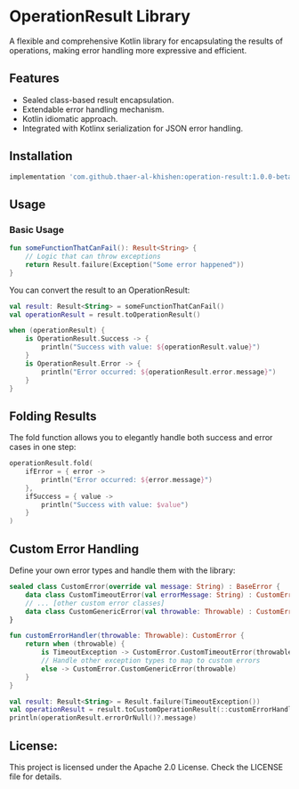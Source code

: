 # OperationResult Library

A flexible and comprehensive Kotlin library for encapsulating the results of operations, making error handling more expressive and efficient.

## Features
- Sealed class-based result encapsulation.
- Extendable error handling mechanism.
- Kotlin idiomatic approach.
- Integrated with Kotlinx serialization for JSON error handling.

## Installation

```groovy
implementation 'com.github.thaer-al-khishen:operation-result:1.0.0-beta02'
```

## Usage

### Basic Usage

```kotlin
fun someFunctionThatCanFail(): Result<String> {
    // Logic that can throw exceptions
    return Result.failure(Exception("Some error happened"))
}
```

You can convert the result to an OperationResult:

```kotlin
val result: Result<String> = someFunctionThatCanFail()
val operationResult = result.toOperationResult()

when (operationResult) {
    is OperationResult.Success -> {
        println("Success with value: ${operationResult.value}")
    }
    is OperationResult.Error -> {
        println("Error occurred: ${operationResult.error.message}")
    }
}
```

## Folding Results
The fold function allows you to elegantly handle both success and error cases in one step:
```kotlin
operationResult.fold(
    ifError = { error -> 
        println("Error occurred: ${error.message}")
    },
    ifSuccess = { value -> 
        println("Success with value: $value")
    }
)
```

## Custom Error Handling
Define your own error types and handle them with the library:
```kotlin
sealed class CustomError(override val message: String) : BaseError {
    data class CustomTimeoutError(val errorMessage: String) : CustomError(errorMessage)
    // ... [other custom error classes]
    data class CustomGenericError(val throwable: Throwable) : CustomError(throwable.message ?: "An unknown custom error occurred")
}

fun customErrorHandler(throwable: Throwable): CustomError {
    return when (throwable) {
        is TimeoutException -> CustomError.CustomTimeoutError(throwable.message ?: "Custom request timed out")
        // Handle other exception types to map to custom errors
        else -> CustomError.CustomGenericError(throwable)
    }
}

val result: Result<String> = Result.failure(TimeoutException())
val operationResult = result.toCustomOperationResult(::customErrorHandler)
println(operationResult.errorOrNull()?.message)
```

## License:
This project is licensed under the Apache 2.0 License. Check the LICENSE file for details.
